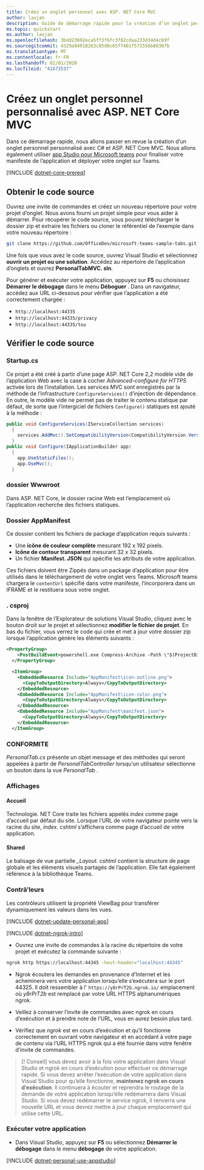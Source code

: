 ```yaml
---
title: Créez un onglet personnel avec ASP. NET Core MVC
author: laujan
description: Guide de démarrage rapide pour la création d’un onglet personnel personnalisé avec ASP. NET Core MVC.
ms.topic: quickstart
ms.author: laujan
ms.openlocfilehash: 3bdd23692eca5ff3f6fc3f82cdaa233d34d4c69f
ms.sourcegitcommit: 4329a94918263c85d6c65ff401f571556b80307b
ms.translationtype: MT
ms.contentlocale: fr-FR
ms.lasthandoff: 02/01/2020
ms.locfileid: "41673537"
---
```

# <a name="create-a-custom-personal-tab-with-asp-net-core-mvc"></a>Créez un onglet personnel personnalisé avec ASP. NET Core MVC

Dans ce démarrage rapide, nous allons passer en revue la création d’un onglet personnel personnalisé avec C# et ASP. NET Core MVC. Nous allons également utiliser [app Studio pour Microsoft teams](~/concepts/build-and-test/app-studio-overview.md) pour finaliser votre manifeste de l’application et déployer votre onglet sur Teams.

[!INCLUDE [dotnet-core-prereq](~/includes/tabs/dotnet-core-prereq.md)]

## <a name="get-the-source-code"></a>Obtenir le code source

Ouvrez une invite de commandes et créez un nouveau répertoire pour votre projet d’onglet. Nous avons fourni un projet simple pour vous aider à démarrer. Pour récupérer le code source, vous pouvez télécharger le dossier zip et extraire les fichiers ou cloner le référentiel de l’exemple dans votre nouveau répertoire :

``` bash
git clone https://github.com/OfficeDev/microsoft-teams-sample-tabs.git
```

Une fois que vous avez le code source, ouvrez Visual Studio et sélectionnez **ouvrir un projet ou une solution**. Accédez au répertoire de l’application d’onglets et ouvrez **PersonalTabMVC. sln**.

Pour générer et exécuter votre application, appuyez sur **F5** ou choisissez **Démarrer le débogage** dans le menu **Déboguer** . Dans un navigateur, accédez aux URL ci-dessous pour vérifier que l’application a été correctement chargée :

* `http://localhost:44335`
* `http://localhost:44335/privacy`
* `http://localhost:44335/tou`

## <a name="review-the-source-code"></a>Vérifier le code source

### <a name="startupcs"></a>Startup.cs

Ce projet a été créé à partir d’une page ASP. NET Core 2,2 modèle vide de l’application Web avec la case à cocher *Advanced-configure for HTTPS* activée lors de l’installation. Les services MVC sont enregistrés par la méthode de l’infrastructure `ConfigureServices()` d’injection de dépendance. En outre, le modèle vide ne permet pas de traiter le contenu statique par défaut, de sorte que l’intergiciel de fichiers `Configure()` statiques est ajouté à la méthode :

``` csharp
public void ConfigureServices(IServiceCollection services)
  {
    services.AddMvc().SetCompatibilityVersion(CompatibilityVersion.Version_2_2);
  }
public void Configure(IApplicationBuilder app)
  {
    app.UseStaticFiles();
    app.UseMvc();
  }
```

### <a name="wwwroot-folder"></a>dossier Wwwroot

Dans ASP. NET Core, le dossier racine Web est l’emplacement où l’application recherche des fichiers statiques.

### <a name="appmanifest-folder"></a>Dossier AppManifest

Ce dossier contient les fichiers de package d’application requis suivants :

* Une **icône de couleur complète** mesurant 192 x 192 pixels.
* **Icône de contour transparent** mesurant 32 x 32 pixels.
* Un fichier **Manifest. JSON** qui spécifie les attributs de votre application.

Ces fichiers doivent être Zippés dans un package d’application pour être utilisés dans le téléchargement de votre onglet vers Teams. Microsoft teams chargera le `contentUrl` spécifié dans votre manifeste, l’incorporera dans un IFRAME et le restituera sous votre onglet.

### <a name="csproj"></a>. csproj

Dans la fenêtre de l’Explorateur de solutions Visual Studio, cliquez avec le bouton droit sur le projet et sélectionnez **modifier le fichier de projet**. En bas du fichier, vous verrez le code qui crée et met à jour votre dossier zip lorsque l’application génère les éléments suivants :

``` xml
<PropertyGroup>
    <PostBuildEvent>powershell.exe Compress-Archive -Path \"$(ProjectDir)AppManifest\*\" -DestinationPath \"$(TargetDir)tab.zip\" -Force</PostBuildEvent>
  </PropertyGroup>

  <ItemGroup>
    <EmbeddedResource Include="AppManifest\icon-outline.png">
      <CopyToOutputDirectory>Always</CopyToOutputDirectory>
    </EmbeddedResource>
    <EmbeddedResource Include="AppManifest\icon-color.png">
      <CopyToOutputDirectory>Always</CopyToOutputDirectory>
    </EmbeddedResource>
    <EmbeddedResource Include="AppManifest\manifest.json">
      <CopyToOutputDirectory>Always</CopyToOutputDirectory>
    </EmbeddedResource>
  </ItemGroup>
```

### <a name="models"></a>CONFORMITE

*PersonalTab.cs* présente un objet message et des méthodes qui seront appelées à partir de *PersonalTabController* lorsqu’un utilisateur sélectionne un bouton dans la vue *PersonalTab* .

### <a name="views"></a>Affichages

#### <a name="home"></a>Accueil

Technologie. NET Core traite les fichiers appelés *index* comme page d’accueil par défaut du site. Lorsque l’URL de votre navigateur pointe vers la racine du site, *index. cshtml* s’affichera comme page d’accueil de votre application.

#### <a name="shared"></a>Shared

Le balisage de vue partielle *_Layout. cshtml* contient la structure de page globale et les éléments visuels partagés de l’application. Elle fait également référence à la bibliothèque Teams.

### <a name="controllers"></a>Contrã’leurs

Les contrôleurs utilisent la propriété ViewBag pour transférer dynamiquement les valeurs dans les vues.

[!INCLUDE [dotnet-update-personal-app](~/includes/tabs/dotnet-update-personal-app.md)]

[!INCLUDE [dotnet-ngrok-intro](~/includes/tabs/dotnet-ngrok-intro.md)]

* Ouvrez une invite de commandes à la racine du répertoire de votre projet et exécutez la commande suivante :

``` bash
ngrok http https://localhost:44345 -host-header="localhost:44345"
```

* Ngrok écoutera les demandes en provenance d’Internet et les acheminera vers votre application lorsqu’elle s’exécutera sur le port 44325.  Il doit ressembler à l' `https://y8rPrT2b.ngrok.io/` emplacement où *y8rPrT2b* est remplacé par votre URL HTTPS alphanumériques ngrok.

* Veillez à conserver l’invite de commandes avec ngrok en cours d’exécution et à prendre note de l’URL, vous en aurez besoin plus tard.

* Vérifiez que *ngrok* est en cours d’exécution et qu’il fonctionne correctement en ouvrant votre navigateur et en accédant à votre page de contenu via l’URL HTTPS ngrok qui a été fournie dans votre fenêtre d’invite de commandes.

> [! Conseil] vous devez avoir à la fois votre application dans Visual Studio et ngrok en cours d’exécution pour effectuer ce démarrage rapide. Si vous devez arrêter l’exécution de votre application dans Visual Studio pour qu’elle fonctionne, **maintenez ngrok en cours d’exécution**. Il continuera à écouter et reprendra le routage de la demande de votre application lorsqu’elle redémarrera dans Visual Studio. Si vous devez redémarrer le service ngrok, il renverra une nouvelle URL et vous devrez mettre à jour chaque emplacement qui utilise cette URL.

### <a name="run-your-application"></a>Exécuter votre application

* Dans Visual Studio, appuyez sur **F5** ou sélectionnez **Démarrer le débogage** dans le menu **débogage** de votre application.

[!INCLUDE [dotnet-personal-use-appstudio](~/includes/tabs/dotnet-personal-use-appstudio.md)]
